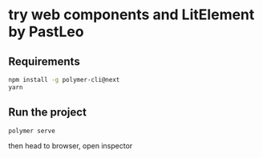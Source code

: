try web components and LitElement by PastLeo
===

## Requirements

```sh
npm install -g polymer-cli@next
yarn
```

## Run the project

```sh
polymer serve
```

then head to browser, open inspector

